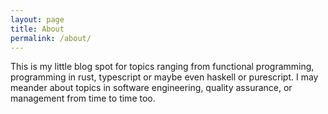 ```yaml
---
layout: page
title: About
permalink: /about/
---
```


This is my little blog spot for topics ranging from functional programming, programming in rust,
typescript or maybe even haskell or purescript.  I may meander about topics in software engineering,
quality assurance, or management from time to time too.